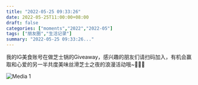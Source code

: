 ```yaml
---
title: "2022-05-25 09:33:26"
date: 2022-05-25T11:00:00+08:00
draft: false
categories: ["moments","2022","2022-05"]
tags: ["朋友圈","生活记录"]
summary: "2022-05-25 09:33:26..."
---
```


我的IG美食账号在做芝士锅的Giveaway，感兴趣的朋友们请扫码加入，有机会赢取和心爱的另一半共度美味丝滑芝士之夜的浪漫活动哦~🧀🧀🧀

![Media 1](/Moments/photos/2022-05-25/202205250933260.jpg)

